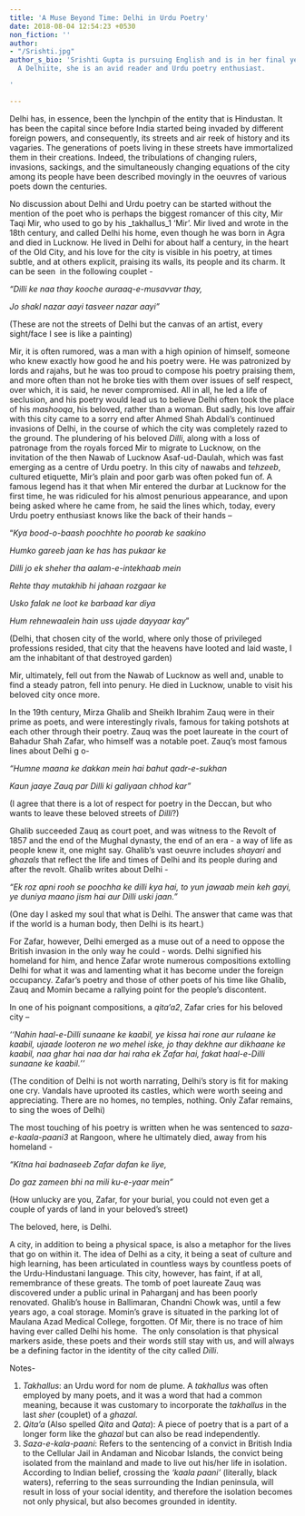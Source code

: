 ```yaml
---
title: 'A Muse Beyond Time: Delhi in Urdu Poetry'
date: 2018-08-04 12:54:23 +0530
non_fiction: ''
author:
- "/Srishti.jpg"
author_s_bio: 'Srishti Gupta is pursuing English and is in her final year of graduation.
  A Delhiite, she is an avid reader and Urdu poetry enthusiast.

'

---
```

Delhi has, in essence, been the lynchpin of the entity that is Hindustan. It has been the capital since before India started being invaded by different foreign powers, and consequently, its streets and air reek of history and its vagaries. The generations of poets living in these streets have immortalized them in their creations. Indeed, the tribulations of changing rulers, invasions, sackings, and the simultaneously changing equations of the city among its people have been described movingly in the oeuvres of various poets down the centuries. 

No discussion about Delhi and Urdu poetry can be started without the mention of the poet who is perhaps the biggest romancer of this city, Mir Taqi Mir, who used to go by his _takhallus_1 ‘Mir’. Mir lived and wrote in the 18th century, and called Delhi his home, even though he was born in Agra and died in Lucknow. He lived in Delhi for about half a century, in the heart of the Old City, and his love for the city is visible in his poetry, at times subtle, and at others explicit, praising its walls, its people and its charm. It can be seen  in the following couplet - 

_“Dilli ke naa thay kooche auraaq-e-musavvar thay,_

_Jo shakl nazar aayi tasveer nazar aayi”_

\(These are not the streets of Delhi but the canvas of an artist, every sight/face I see is like a painting)

Mir, it is often rumored, was a man with a high opinion of himself, someone who knew exactly how good he and his poetry were. He was patronized by lords and rajahs, but he was too proud to compose his poetry praising them, and more often than not he broke ties with them over issues of self respect, over which, it is said, he never compromised. All in all, he led a life of seclusion, and his poetry would lead us to believe Delhi often took the place of his _mashooqa_, his beloved, rather than a woman. But sadly, his love affair with this city came to a sorry end after Ahmed Shah Abdali’s continued invasions of Delhi, in the course of which the city was completely razed to the ground. The plundering of his beloved _Dilli_, along with a loss of patronage from the royals forced Mir to migrate to Lucknow, on the invitation of the then Nawab of Lucknow Asaf-ud-Daulah, which was fast emerging as a centre of Urdu poetry. In this city of nawabs and _tehzeeb_, cultured etiquette, Mir’s plain and poor garb was often poked fun of. A famous legend has it that when Mir entered the durbar at Lucknow for the first time, he was ridiculed for his almost penurious appearance, and upon being asked where he came from, he said the lines which, today, every Urdu poetry enthusiast knows like the back of their hands – 

“_Kya bood-o-baash poochhte ho poorab ke saakino_

_Humko gareeb jaan ke has has pukaar ke_

_Dilli jo ek sheher tha aalam-e-intekhaab mein_

_Rehte thay mutakhib hi jahaan rozgaar ke_

_Usko falak ne loot ke barbaad kar diya_

_Hum rehnewaalein hain uss ujade dayyaar kay_”

\(Delhi, that chosen city of the world, where only those of privileged professions resided, that city that the heavens have looted and laid waste, I am the inhabitant of that destroyed garden)

Mir, ultimately, fell out from the Nawab of Lucknow as well and, unable to find a steady patron, fell into penury. He died in Lucknow, unable to visit his beloved city once more. 

In the 19th century, Mirza Ghalib and Sheikh Ibrahim Zauq were in their prime as poets, and were interestingly rivals, famous for taking potshots at each other through their poetry. Zauq was the poet laureate in the court of Bahadur Shah Zafar, who himself was a notable poet. Zauq’s most famous lines about Delhi g o-

_“Humne maana ke dakkan mein hai bahut qadr-e-sukhan_

_Kaun jaaye Zauq par Dilli ki galiyaan chhod kar”_

\(I agree that there is a lot of respect for poetry in the Deccan, but who wants to leave these beloved streets of _Dilli_?)

Ghalib succeeded Zauq as court poet, and was witness to the Revolt of 1857 and the end of the Mughal dynasty, the end of an era - a way of life as people knew it, one might say. Ghalib’s vast oeuvre includes _shayari_ and _ghazals_ that reflect the life and times of Delhi and its people during and after the revolt. Ghalib writes about Delhi -

_“Ek roz apni rooh se poochha ke dilli kya hai, to yun jawaab mein keh gayi, ye duniya maano jism hai aur Dilli uski jaan.”_

\(One day I asked my soul that what is Delhi. The answer that came was that if the world is a human body, then Delhi is its heart.)

For Zafar, however, Delhi emerged as a muse out of a need to oppose the British invasion in the only way he could - words. Delhi signified his homeland for him, and hence Zafar wrote numerous compositions extolling Delhi for what it was and lamenting what it has become under the foreign occupancy. Zafar’s poetry and those of other poets of his time like Ghalib, Zauq and Momin became a rallying point for the people’s discontent. 

In one of his poignant compositions, a _qita’a2_, Zafar cries for his beloved city – 

_‘‘Nahin haal-e-Dilli sunaane ke kaabil, ye kissa hai rone aur rulaane ke kaabil, ujaade looteron ne wo mehel iske, jo thay dekhne aur dikhaane ke kaabil, naa ghar hai naa dar hai raha ek Zafar hai, fakat haal-e-Dilli sunaane ke kaabil.’’_

\(The condition of Delhi is not worth narrating, Delhi’s story is fit for making one cry. Vandals have uprooted its castles, which were worth seeing and appreciating. There are no homes, no temples, nothing. Only Zafar remains, to sing the woes of Delhi)

The most touching of his poetry is written when he was sentenced to _saza-e-kaala-paani3_ at Rangoon, where he ultimately died, away from his homeland -

_“Kitna hai badnaseeb Zafar dafan ke liye,_

_Do gaz zameen bhi na mili ku-e-yaar mein”_

\(How unlucky are you, Zafar, for your burial, you could not even get a couple of yards of land in your beloved’s street)

The beloved, here, is Delhi.

A city, in addition to being a physical space, is also a metaphor for the lives that go on within it. The idea of Delhi as a city, it being a seat of culture and high learning, has been articulated in countless ways by countless poets of the Urdu-Hindustani language. This city, however, has faint, if at all, remembrance of these greats. The tomb of poet laureate Zauq was discovered under a public urinal in Paharganj and has been poorly renovated. Ghalib’s house in Ballimaran, Chandni Chowk was, until a few years ago, a coal storage. Momin’s grave is situated in the parking lot of Maulana Azad Medical College, forgotten. Of Mir, there is no trace of him having ever called Delhi his home.  The only consolation is that physical markers aside, these poets and their words still stay with us, and will always be a defining factor in the identity of the city called _Dilli_. 

Notes-

1. _Takhallus_: an Urdu word for nom de plume. A _takhallus_ was often employed by many poets, and it was a word that had a common meaning, because it was customary to incorporate the _takhallus_ in the last _sher_ (couplet) of a _ghazal_. 
2. _Qita’a_ (Also spelled _Qita_ and _Qata_): A piece of poetry that is a part of a longer form like the _ghazal_ but can also be read independently.
3. _Saza-e-kala-paani_: Refers to the sentencing of a convict in British India to the Cellular Jail in Andaman and Nicobar Islands, the convict being isolated from the mainland and made to live out his/her life in isolation. According to Indian belief, crossing the _‘kaala paani’_ (literally, black waters), referring to the seas surrounding the Indian peninsula, will result in loss of your social identity, and therefore the isolation becomes not only physical, but also becomes grounded in identity. 
